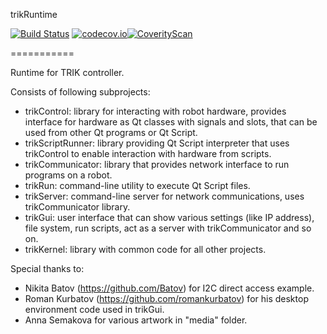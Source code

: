 trikRuntime  

[![Build Status](https://travis-ci.org/trikset/trikRuntime.svg?branch=master)](https://travis-ci.org/trikset/trikRuntime)
[![codecov.io](https://codecov.io/github/trikset/trikRuntime/coverage.svg?branch=master)](https://codecov.io/github/trikset/trikRuntime?branch=master)[![CoverityScan](https://scan.coverity.com/projects/7496/badge.svg)](https://scan.coverity.com/projects/trikset-trikruntime)

===========

Runtime for TRIK controller.

Consists of following subprojects:
- trikControl: library for interacting with robot hardware, provides interface for hardware as Qt classes with signals and slots, that can be used from other Qt programs or Qt Script.
- trikScriptRunner: library providing Qt Script interpreter that uses trikControl to enable interaction with hardware from scripts.
- trikCommunicator: library that provides network interface to run programs on a robot.
- trikRun: command-line utility to execute Qt Script files.
- trikServer: command-line server for network communications, uses trikCommunicator library.
- trikGui: user interface that can show various settings (like IP address), file system, run scripts, act as a server with trikCommunicator and so on.
- trikKernel: library with common code for all other projects.

Special thanks to:
- Nikita Batov (https://github.com/Batov) for I2C direct access example.
- Roman Kurbatov (https://github.com/romankurbatov) for his desktop environment code used in trikGui.
- Anna Semakova for various artwork in "media" folder.
